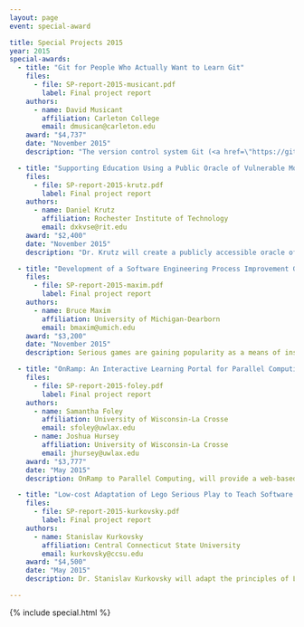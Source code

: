 ```yaml
---
layout: page
event: special-award

title: Special Projects 2015
year: 2015
special-awards:
  - title: "Git for People Who Actually Want to Learn Git"
    files:
      - file: SP-report-2015-musicant.pdf
        label: Final project report
    authors:
      - name: David Musicant
        affiliation: Carleton College
        email: dmusican@carleton.edu
    award: "$4,737"
    date: "November 2015"
    description: "The version control system Git (<a href=\"https://git-scm.com/\">https://git-scm.com/</a>) has become popular for developers who track and share code.  Accordingly, Git has been making its way into computer science classrooms as well. Students are often challenged by the complexity of using Git.  This project will result in a new Git client, Elegit.  Elegit will provide a subset of Git commands and will help students understand Git’s organizational structure at a deep level.  Elegit will also support features necessary to for instructors to organize projects and submissions."

  - title: "Supporting Education Using a Public Oracle of Vulnerable Mobile Apps"
    files:
      - file: SP-report-2015-krutz.pdf
        label: Final project report
    authors:
      - name: Daniel Krutz
        affiliation: Rochester Institute of Technology
        email: dxkvse@rit.edu
    award: "$2,400"
    date: "November 2015"
    description: "Dr. Krutz will create a publicly accessible oracle of mobile apps which contains well defined vulnerabilities, information about the vulnerabilities, and steps on how to exploit each vulnerability to demonstrate its negative ramifications. He will also provide steps to repair each vulnerability and the process to demonstrate the vulnerability has been repaired. This project will result in an oracle which can be used for educational activities at other institutions in a variety of mobile and security related courses."

  - title: "Development of a Software Engineering Process Improvement Game"
    files:
      - file: SP-report-2015-maxim.pdf
        label: Final project report
    authors:
      - name: Bruce Maxim
        affiliation: University of Michigan-Dearborn
        email: bmaxim@umich.edu
    award: "$3,200"
    date: "November 2015"
    description: Serious games are gaining popularity as a means of instruction in higher education. Dr. Maxim will create a serious game that allows students to create agile process models and to experiment with process improvement practices.  As a result of playing the game, students will discover the importance of engineering process improvement activities through the creation of virtual software products.  The game tutorial level can be used as a lab activity and will provide motivation for studying software quality.  Software engineering students will also use this game to gain practical project management experience.

  - title: "OnRamp: An Interactive Learning Portal for Parallel Computing Environments"
    files:
      - file: SP-report-2015-foley.pdf
        label: Final project report
    authors:
      - name: Samantha Foley
        affiliation: University of Wisconsin-La Crosse
        email: sfoley@uwlax.edu
      - name: Joshua Hursey
        affiliation: University of Wisconsin-La Crosse
        email: jhursey@uwlax.edu
    award: "$3,777"
    date: "May 2015"
    description: OnRamp to Parallel Computing, will provide a web-based portal designed to coach users through the often unfamiliar and complex system software, programming interfaces, and tools to roll out parallel computing environments.  Interactive tutorials will teach faculty and students about the software ecosystem and parallel computing while allowing them to launch parallel applications from day one.  As users become more comfortable with running parallel applications in parallel computing environments, the OnRamp portal will transform into a reference guide.

  - title: "Low-cost Adaptation of Lego Serious Play to Teach Software Engineering"
    files:
      - file: SP-report-2015-kurkovsky.pdf
        label: Final project report
    authors:
      - name: Stanislav Kurkovsky
        affiliation: Central Connecticut State University
        email: kurkovsky@ccsu.edu
    award: "$4,500"
    date: "May 2015"
    description: Dr. Stanislav Kurkovsky will adapt the principles of Lego Serious Play for easy and cost-effective application in software engineering and related courses to promote active learning, boost creativity, and improve student engagement with the course material.  Low cost Lego alternatives will be investigated.  New and existing software engineering case studies will be tested with the alternative Lego set.  Resulting curricular materials will be posted online, accompanied by detailed scripts, worksheets, grading rubrics, timing guidelines, practical tips and photos.  Workshops will be offered to train faculty interesting in adopting these materials.

---
```


{% include special.html %}
